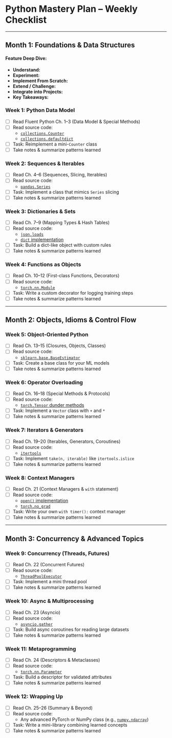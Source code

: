 # Python Mastery Plan – Weekly Checklist

---

## Month 1: Foundations & Data Structures

#### Feature Deep Dive: 
- **Understand:**  
- **Experiment:**  
- **Implement From Scratch:**  
- **Extend / Challenge:**  
- **Integrate into Projects:**  
- **Key Takeaways:**  

### Week 1: Python Data Model
- [ ] Read Fluent Python Ch. 1–3 (Data Model & Special Methods)
- [ ] Read source code:
  - [`collections.Counter`](https://github.com/python/cpython/blob/main/Lib/collections/__init__.py#L538)
  - [`collections.defaultdict`](https://github.com/python/cpython/blob/main/Lib/collections/__init__.py#L688)
- [ ] Task: Reimplement a mini-`Counter` class
- [ ] Take notes & summarize patterns learned

### Week 2: Sequences & Iterables
- [ ] Read Ch. 4–6 (Sequences, Slicing, Iterables)
- [ ] Read source code:
  - [`pandas.Series`](https://github.com/pandas-dev/pandas/blob/main/pandas/core/series.py#L128)
- [ ] Task: Implement a class that mimics `Series` slicing
- [ ] Take notes & summarize patterns learned

### Week 3: Dictionaries & Sets
- [ ] Read Ch. 7–9 (Mapping Types & Hash Tables)
- [ ] Read source code:
  - [`json.loads`](https://github.com/python/cpython/blob/main/Lib/json/__init__.py#L293)
  - [`dict` implementation](https://github.com/python/cpython/blob/main/Objects/dictobject.c)
- [ ] Task: Build a dict-like object with custom rules
- [ ] Take notes & summarize patterns learned

### Week 4: Functions as Objects
- [ ] Read Ch. 10–12 (First-class Functions, Decorators)
- [ ] Read source code:
  - [`torch.nn.Module`](https://github.com/pytorch/pytorch/blob/main/torch/nn/modules/module.py)
- [ ] Task: Write a custom decorator for logging training steps
- [ ] Take notes & summarize patterns learned

---

## Month 2: Objects, Idioms & Control Flow

### Week 5: Object-Oriented Python
- [ ] Read Ch. 13–15 (Closures, Objects, Classes)
- [ ] Read source code:
  - [`sklearn.base.BaseEstimator`](https://github.com/scikit-learn/scikit-learn/blob/main/sklearn/base.py)
- [ ] Task: Create a base class for your ML models
- [ ] Take notes & summarize patterns learned

### Week 6: Operator Overloading
- [ ] Read Ch. 16–18 (Special Methods & Protocols)
- [ ] Read source code:
  - [`torch.Tensor` dunder methods](https://github.com/pytorch/pytorch/blob/main/torch/_tensor.py)
- [ ] Task: Implement a `Vector` class with `+` and `*`
- [ ] Take notes & summarize patterns learned

### Week 7: Iterators & Generators
- [ ] Read Ch. 19–20 (Iterables, Generators, Coroutines)
- [ ] Read source code:
  - [`itertools`](https://github.com/python/cpython/blob/main/Lib/itertools.py)
- [ ] Task: Implement `take(n, iterable)` like `itertools.islice`
- [ ] Take notes & summarize patterns learned

### Week 8: Context Managers
- [ ] Read Ch. 21 (Context Managers & `with` statement)
- [ ] Read source code:
  - [`open()` implementation](https://github.com/python/cpython/blob/main/Lib/_pyio.py#L132)
  - [`torch.no_grad`](https://github.com/pytorch/pytorch/blob/main/torch/autograd/grad_mode.py#L75)
- [ ] Task: Write your own `with timer():` context manager
- [ ] Take notes & summarize patterns learned

---

## Month 3: Concurrency & Advanced Topics

### Week 9: Concurrency (Threads, Futures)
- [ ] Read Ch. 22 (Concurrent Futures)
- [ ] Read source code:
  - [`ThreadPoolExecutor`](https://github.com/python/cpython/blob/main/Lib/concurrent/futures/thread.py)
- [ ] Task: Implement a mini thread pool
- [ ] Take notes & summarize patterns learned

### Week 10: Async & Multiprocessing
- [ ] Read Ch. 23 (Asyncio)
- [ ] Read source code:
  - [`asyncio.gather`](https://github.com/python/cpython/blob/main/Lib/asyncio/tasks.py#L391)
- [ ] Task: Build async coroutines for reading large datasets
- [ ] Take notes & summarize patterns learned

### Week 11: Metaprogramming
- [ ] Read Ch. 24 (Descriptors & Metaclasses)
- [ ] Read source code:
  - [`torch.nn.Parameter`](https://github.com/pytorch/pytorch/blob/main/torch/nn/parameter.py)
- [ ] Task: Build a descriptor for validated attributes
- [ ] Take notes & summarize patterns learned

### Week 12: Wrapping Up
- [ ] Read Ch. 25–26 (Summary & Beyond)
- [ ] Read source code:
  - Any advanced PyTorch or NumPy class (e.g., [`numpy.ndarray`](https://github.com/numpy/numpy/blob/main/numpy/core/src/multiarray/ndarrayobject.c))
- [ ] Task: Write a mini-library combining learned concepts
- [ ] Take notes & summarize patterns learned
